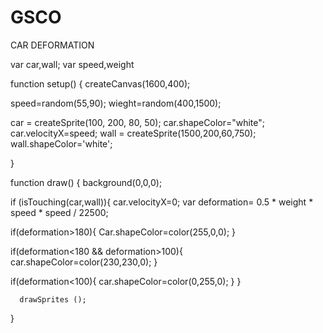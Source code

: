 # GSCO
CAR DEFORMATION

var car,wall;
var speed,weight


function setup() {
  createCanvas(1600,400);
  
  speed=random(55,90);
  wieght=random(400,1500);

  car = createSprite(100, 200, 80, 50);
  car.shapeColor="white"; 
  car.velocityX=speed;
  wall = createSprite(1500,200,60,750);
  wall.shapeColor='white';

}



function draw() {
  background(0,0,0);
   
  if (isTouching(car,wall)){
    car.velocityX=0;
    var deformation= 0.5 * weight * speed * speed / 22500;

   if(deformation>180){
   Car.shapeColor=color(255,0,0);
   }

   if(deformation<180 && deformation>100){
     car.shapeColor=color(230,230,0);
   }

   if(deformation<100){
     car.shapeColor=color(0,255,0);
   }
    } 

      drawSprites ();
}
